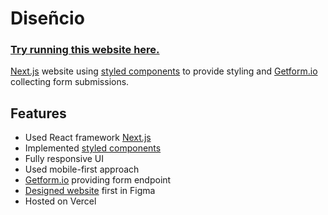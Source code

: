 # Diseñcio

### <a href="https://disencio.vercel.app/">Try running this website here.</a>

[Next.js](https://nextjs.org/) website using [styled components](https://styled-components.com/) to provide styling and [Getform.io](https://getform.io/) collecting form submissions.

## Features
* Used React framework [Next.js](https://nextjs.org/)
* Implemented [styled components](https://styled-components.com/)
* Fully responsive UI
* Used mobile-first approach
* [Getform.io](https://getform.io/) providing form endpoint
* [Designed website](https://www.figma.com/file/huhGu5yUZW4vuCXRURsYYV/Dise%C3%B1cio.?node-id=9%3A1181) first in Figma
* Hosted on Vercel
